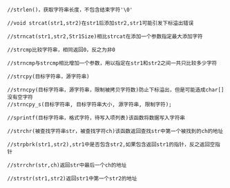 	//strlen()，获取字符串长度，不包含结束字符'\0'
	
	//void strcat(str1,str2)在str1后添加str2,str1可能引发下标溢出错误
	
	//strncat(str1,str2,Str1Size)相比strcat在添加一个参数指定最大添加字符
	
	//strcmp比较字符串，相同返回0，反之为非0
	
	//strncmp与strcmp相比增加一个参数，用以指定在str1和str2之间一共只比较多少字符
	
	//strcpy(目标字符串，源字符串)
	
	//strncpy(目标字符串，源字符串，限制被拷贝字符数)防止下标溢出，但是可能造成char[]没有空字符
	//strncpy_s(目标字符串, 目标字符串大小, 源字符串, 限制字符);
	
	//sprintf(目标字符串，格式字符，待写入项列表)该函数将数据写入字符串
	
	//strchr(被查找字符串str，被查找字符ch)该函数返回查找str中第一个被找到的ch的地址
	
	//strpbrk(str1,str2),str1中是否包含str2,如果包含返回str1的指针，反之返回空指针
	
	//strrchr(str,ch)返回str中最后一个ch的地址
	
	//strstr(str1,str2)返回str1中第一个str2的地址